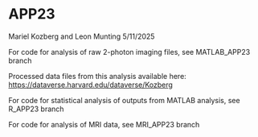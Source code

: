 # APP23
Mariel Kozberg and Leon Munting
5/11/2025

For code for analysis of raw 2-photon imaging files, see MATLAB_APP23 branch 

Processed data files from this analysis available here: https://dataverse.harvard.edu/dataverse/Kozberg

For code for statistical analysis of outputs from MATLAB analysis, see R_APP23 branch 

For code for analysis of MRI data, see MRI_APP23 branch  

